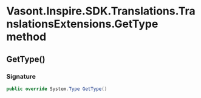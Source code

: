 # Vasont.Inspire.SDK.Translations.TranslationsExtensions.GetType method
## GetType()
### Signature
```csharp
public override System.Type GetType()
```
